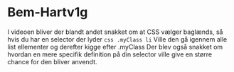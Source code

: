 # Bem-Hartv1g
I videoen bliver der blandt andet snakket om at CSS vælger baglænds, så hvis du har en selector der lyder 
```css .myClass li```
Ville den gå igennem alle list ellementer og derefter kigge efter .myClass
Der blev også snakket om hvordan en mere specifik definition på din selector ville give en større chance for den bliver anvendt.
